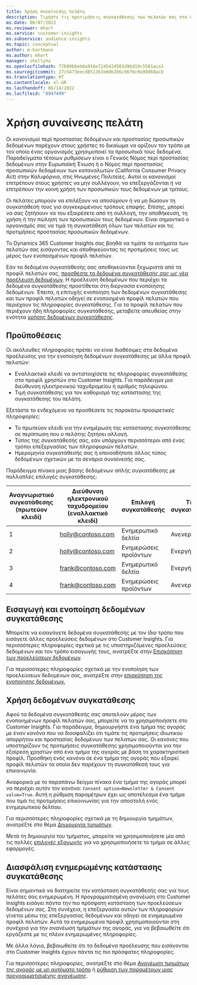 ```yaml
---
title: Χρήση συναίνεσης πελάτη
description: Τιμήστε τις προτιμήσεις συγκατάθεσης των πελατών σας στο Customer Insights εισάγοντας δεδομένα συγκατάθεσης.
ms.date: 06/07/2022
ms.reviewer: mhart
ms.service: customer-insights
ms.subservice: audience-insights
ms.topic: conceptual
author: m-hartmann
ms.author: mhart
manager: shellyha
ms.openlocfilehash: 77b09b6eb0a916e724542d503d96d19c5581aca1
ms.sourcegitcommit: 27c5473eecd851263e60b2b6c96f6c0a99d68acb
ms.translationtype: HT
ms.contentlocale: el-GR
ms.lasthandoff: 06/14/2022
ms.locfileid: "8947499"
---
```

# <a name="use-customer-consent"></a>Χρήση συναίνεσης πελάτη

Οι κανονισμοί περί προστασίας δεδομένων και προστασίας προσωπικών δεδομένων παρέχουν στους χρήστες το δικαίωμα να ορίζουν τον τρόπο με τον οποίο ένας οργανισμός χρησιμοποιεί τα προσωπικά τους δεδομένα. Παραδείγματα τέτοιων ρυθμίσεων είναι ο Γενικός Νόμος περί προστασίας δεδομένων στην Ευρωπαϊκή Ένωση ή ο Νόμος περί προστασίας προσωπικών δεδομένων των καταναλωτών (California Consumer Privacy Act) στην Καλιφόρνια, στις Ηνωμένες Πολιτείες. Αυτοί οι κανονισμοί επιτρέπουν στους χρήστες να μην συλλέγουν, να επεξεργάζονται ή να επιτρέπουν την κοινή χρήση των προσωπικών τους δεδομένων με τρίτους.  

Οι πελάτες μπορούν να επιλέξουν να αποσύρουν ή να μη δώσουν τη συγκατάθεσή τους για συγκεκριμένους τρόπους επαφής. Επίσης, μπορεί να σας ζητήσουν να του εξαιρέσετε από τη συλλογή, την αποθήκευση, τη χρήση ή την πώληση των προσωπικών τους δεδομένων. Είναι σημαντικό ο οργανισμός σας να τιμά τη συγκατάθεσή όλων των πελατών και τις προτιμήσεις προστασίας προσωπικών δεδομένων.  

Το Dynamics 365 Customer Insights σας βοηθά να τιμάτε τα αιτήματα των πελατών σας εισάγοντας και αποθηκεύοντας τις προτιμήσεις τους ως μέρος των ενοποιημένων προφίλ πελατών.

Εάν τα δεδομένα συγκατάθεσής σας αποθηκεύονται ξεχωριστά από τα προφίλ πελατών σας, [προσθέστε τα δεδομένα συγκατάθεσής σας ως νέα προέλευση δεδομένων](#import-and-unify-consent-data). Η προέλευση δεδομένων που περιέχει τα δεδομένα συγκατάθεσης προστίθεται στη διεργασία ενοποίησης δεδομένων. Έπειτα, η επιτυχής ενοποίηση των δεδομένων συγκατάθεσης και των προφίλ πελατών οδηγεί σε ενοποιημένα προφίλ πελατών που περιέχουν τις πληροφορίες συγκατάθεσης. Για τα προφίλ πελατών που περιέχουν ήδη πληροφορίες συγκατάθεσης, μεταβείτε απευθείας στην ενότητα [χρήσης δεδομένων συγκατάθεσης](#use-consent-data).

## <a name="prerequisites"></a>Προϋποθέσεις

Οι ακόλουθες πληροφορίες πρέπει να είναι διαθέσιμες στα δεδομένα προέλευσης για την ενοποίηση δεδομένων συγκατάθεσης με άλλα προφίλ πελατών:

- Εναλλακτικό κλειδί να αντιστοιχίσετε τις πληροφορίες συγκατάθεσης στα προφίλ χρηστών στο Customer Insights. Για παράδειγμα μια διεύθυνση ηλεκτρονικού ταχυδρομείου ή αριθμός τηλεφώνου.
- Τιμή συγκατάθεσης για τον καθορισμό της κατάστασης της συγκατάθεσης του πελάτη.

Εξετάστε το ενδεχόμενο να προσθέσετε τις παρακάτω *προαιρετικές* πληροφορίες:

- Το πρωτεύον κλειδί για την ενημέρωση της κατάστασης συγκατάθεσης σε περίπτωση που ο πελάτης ζητήσει αλλαγή.
- Τύπος της συγκατάθεσής σας, εάν υπάρχουν περισσότεροι από ένας τρόποι επεξεργασίας των πληροφοριών πελατών.
- Ημερομηνία συγκατάθεσής σας ή οποιοσδήποτε άλλος τύπος δεδομένων σχετικών με τα σενάρια συναίνεσής σας.

Παράδειγμα πίνακα μιας βάσης δεδομένων απλής συγκατάθεσης με πολλαπλές επιλογές συγκατάθεσης:

|Αναγνωριστικό συγκατάθεσης (πρωτεύον κλειδί)   |Διεύθυνση ηλεκτρονικού ταχυδρομείου (εναλλακτικό κλειδί)  |Επιλογή συγκατάθεσής  |Τιμή συγκατάθεσης  |
|---------|---------|---------|---------|
|1    |  holly@contoso.com       |  Ενημερωτικό δελτίο       |  Ανενεργή       |
|2    |  holly@contoso.com       |  Ενημερώσεις προϊόντων       |  Ενεργή       |
|3    |  frank@contoso.com       |  Ενημερωτικό δελτίο       | Ενεργή        |
|4    |  frank@contoso.com       |  Ενημερώσεις προϊόντων       |  Ανενεργή       |

## <a name="import-and-unify-consent-data"></a>Εισαγωγή και ενοποίηση δεδομένων συγκατάθεσης

Μπορείτε να εισαγάγετε δεδομένα συγκατάθεσής με τον ίδιο τρόπο που εισάγετε άλλες προελεύσεις δεδομένων στο Customer Insights. Για περισσότερες πληροφορίες σχετικά με τις υποστηριζόμενες προελεύσεις δεδομένων και τον τρόπο εισαγωγής τους, ανατρέξτε στην [Επισκόπηση των προελεύσεων δεδομένων](data-sources.md).

Για περισσότερες πληροφορίες σχετικά με την ενοποίηση των προελεύσεων δεδομένων σας, ανατρέξτε στην [επισκόπηση της ενοποίησης δεδομένων.](data-unification.md)

## <a name="use-consent-data"></a>Χρήση δεδομένων συγκατάθεσης

Αφού τα δεδομένα συγκατάθεσής σας αποτελούν μέρος των ενοποιημένων προφίλ πελατών σας, μπορείτε να τα χρησιμοποιήσετε στο Customer Insights. Για παράδειγμα, δημιουργήστε ένα τμήμα της αγοράς με έναν κανόνα που να διασφαλίζει ότι τιμάτε τις προτιμήσεις ιδιωτικού απορρήτου και προστασίας δεδομένων των πελατών σας. Οι κανόνες που υποστηρίζουν τις προτιμήσεις συγκατάθεσης χρησιμοποιούνται για την εξαίρεση χρηστών από ένα τμήμα της αγοράς με βάση τα χαρακτηριστικά προφίλ. Προσθήκη ενός κανόνα σε ένα τμήμα της αγοράς που εξαιρεί προφίλ πελατών τα οποία δεν παρέχουν τη συγκατάθεσή τους για επικοινωνία.

Αναφορικά με το παραπάνω δείγμα πίνακα ένα τμήμα της αγοράς μπορεί να περιέχει αυτόν τον κανόνα: `Consent option=Newsletter & Consent value=True`. Αυτή η ρύθμιση παραμέτρων έχει ως αποτέλεσμα ένα τμήμα που τιμά τις προτιμήσεις επικοινωνίας για την αποστολή ενός ενημερωτικού δελτίου.

Για περισσότερες πληροφορίες σχετικά με τη δημιουργία τμημάτων, ανατρέξτε στο θέμα [Δημιουργία τμημάτων](segment-builder.md).

Μετά τη δημιουργία του τμήματος, μπορείτε να χρησιμοποιήσετε μία από τις πολλές [επιλογές εξαγωγής](export-destinations.md) για να χρησιμοποιήσετε το τμήμα σε άλλες εφαρμογές.

## <a name="ensure-updated-consent-status"></a>Διασφάλιση ενημερωμένης κατάστασης συγκατάθεσης

Είναι σημαντικό να διατηρείτε την κατάσταση συγκατάθεσής σας για τους πελάτες σας ενημερωμένη. Η προγραμματισμένη ανανέωση στο Customer Insights εισάγει πάντα την πιο πρόσφατη κατάσταση των προελεύσεων δεδομένων σας. Στη συνέχεια, η επεξεργασία αυτών των πληροφοριών γίνεται μέσω της επεξεργασίας δεδομένων και οδηγεί σε ενημερωμένα προφίλ πελατών. Αυτά τα ενημερωμένα προφίλ χρησιμοποιούνται στη συνέχεια για την ανανέωση τμημάτων της αγοράς, για να βεβαιωθείτε ότι εργάζεστε με τις πλέον ενημερωμένες πληροφορίες.

Με άλλα λόγια, βεβαιωθείτε ότι τα δεδομένα προέλευσης που εισάγονται στο Customer Insights έχουν πάντα τις πιο πρόσφατες πληροφορίες.

Για περισσότερες πληροφορίες, ανατρέξτε στο θέμα [Ανανέωση τμημάτων της αγοράς με μη αυτόματο τρόπο](segments.md#refresh-segments) ή [ρύθμιση των παραμέτρων μιας προγραμματισμένης ανανέωσης](system.md#schedule-tab).
